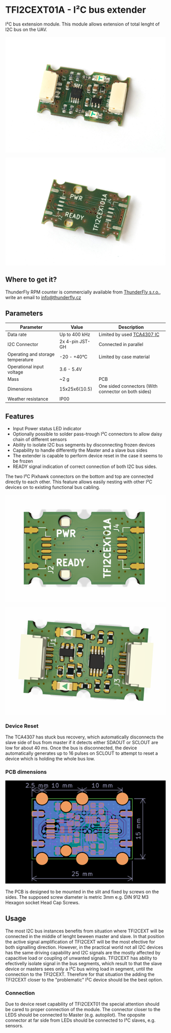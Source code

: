 # TFI2CEXT01A - I²C bus extender

I²C bus extension module. This module allows extension of total lenght of I2C bus on the UAV.

![Top view on I2C bus extender](/doc/img/TFI2CEXT01A_top.jpg)

![Bottom view on I2C bus extender](/doc/img/TFI2CEXT01A_bottom.jpg)

## Where to get it?

ThunderFly RPM counter is commercially available from [ThunderFly s.r.o.](https://www.thunderfly.cz/), write an email to info@thunderfly.cz

## Parameters

| Parameter | Value | Description |
|-----------|-------|-------------|
| Data rate | Up to 400 kHz | Limited by used [TCA4307 IC](https://www.ti.com/product/TCA4307) |
| I2C Connector | 2x 4-pin JST-GH | Connected in parallel |
| Operating and storage temperature | -20 - +40°C | Limited by case material |
| Operational input voltage | 3.6 - 5.4V |  |
| Mass | ~2 g | PCB |
| Dimensions | 15x25x6(10.5) | One sided connectors (With connector on both sides) |
| Weather resistance | IP00 |  |

## Features

  * Input Power status LED indicator
  * Optionally possible to solder pass-trough I²C connectors to allow daisy chain of different sensors
  * Ability to isolate I2C bus segments by disconnecting frozen devices
  * Capability to handle differently the Master and a slave bus sides
  * The extender is capable to perform device reset in the case it seems to be frozen
  * READY signal indication of correct connection of both I2C bus sides.


The two I²C Pixhawk connectors on the bottom and top are connected directly to each other. This feature allows easily nesting with other I²C devices on to existing functional bus cabling.

![Top view on I2C bus extender](/doc/img/TFI2CEXT01A_top.png)

![Bottom view on I2C bus extender](/doc/img/TFI2CEXT01A_bot.png)

### Device Reset

The TCA4307 has stuck bus recovery, which automatically disconnects the slave side of bus from master if it detects either SDAOUT or SCLOUT are low for about 40 ms. Once the bus is disconnected, the device automatically generates up to 16 pulses on SCLOUT to attempt to reset a device which is holding the whole bus low. 

### PCB dimensions

![PCB dimensions](doc/img/TFI2CEXT01A_PCB_dimensions.png)

The PCB is designed to be mounted in the slit and fixed by screws on the sides. The supposed screw diameter is metric 3mm e.g. DIN 912 M3 Hexagon socket Head Cap Screws.

## Usage

The most I2C bus instances benefits from situation where TFI2CEXT will be connected in the middle of lenght beween master and slave. In that position the active signal amplification of TFI2CEXT will be the most efective for both signalling direction. 
However, in the practical world not all I2C devices has the same driving capability and I2C signals are the mostly affected by capacitive load or coupling of unwanted signals. TFI2CEXT has ability to efectivelly isolate signal in the bus segments, which result to that the slave device or masters sees only a I²C bus wiring load in segment, until the connection to the TFI2CEXT. Therefore for that situation the adding the TFI2CEXT closer to the "problematic" I²C device should be the best option. 

### Connection 

Due to device reset capability of TFI2CEXT01 the special attention should be cared to proper connection of the module. The connector closer to the LEDS should be connected to Master (e.g. autopilot). The opopsite connector at far side from LEDs should be connected to I²C slaves, e.g. sensors. 

